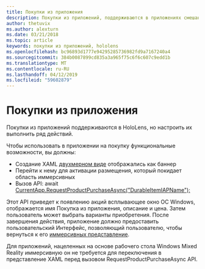 ```yaml
---
title: Покупки из приложения
description: Покупки из приложений, поддерживаются в приложениях смешанной реальности, но настроить их выполнить ряд действий.
author: thetuvix
ms.author: alexturn
ms.date: 03/21/2018
ms.topic: article
keywords: покупки из приложений, hololens
ms.openlocfilehash: bc96893d1777e94295285736982fd9a7167240a4
ms.sourcegitcommit: 384b0087899cd835a3a965f75c6f6c607c9edd1b
ms.translationtype: MT
ms.contentlocale: ru-RU
ms.lasthandoff: 04/12/2019
ms.locfileid: "59602879"
---
```

# <a name="in-app-purchases"></a>Покупки из приложения

Покупки из приложений поддерживаются в HoloLens, но настроить их выполнить ряд действий.

Чтобы использовать в приложении на покупку функциональные возможности, вы должны:
* Создание XAML [двухмерном виде](app-views.md) отображались как баннер
* Перейти к нему для активации размещения, который покидает область иммерсивных
* Вызов API: await [CurrentApp.RequestProductPurchaseAsync("DurableItemIAPName");](https://docs.microsoft.com/uwp/api/windows.applicationmodel.store.currentapp#Windows_ApplicationModel_Store_CurrentApp_RequestProductPurchaseAsync_System_String_)

Этот API приведет к появлению акций всплывающее окно ОС Windows, отображается имя Покупка из приложения, описание и цена. Затем пользователь может выбрать варианты приобретения. После завершения действия, приложение должно предоставить пользовательский Интерфейс, позволяющий пользователю, чтобы вернуться к его [иммерсивных представление](app-views.md).

Для приложений, нацеленных на основе рабочего стола Windows Mixed Reality иммерсивную он не требуется для переключения в представление XAML перед вызовом RequestProductPurchaseAsync API.
